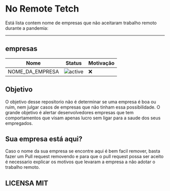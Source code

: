 # No Remote Tetch

Está lista contem nome de empresas que não aceitaram trabalho remoto durante a pandemia:

-------------------

## empresas
Nome | Status | Motivação 
---- | ---- | ----
NOME_DA_EMPRESA|![active](https://img.shields.io/badge/status-active-green.svg?style=flat-square)|:x:

## Objetivo

O objetivo desse repositorio não é determinar se uma empresa é boa ou ruim, nem julgar casos de empresas que não tinham essa possibilidade. O grande objetivo é alertar desenvolvedores empresas que tem comportamentos que visam apenas lucro sem ligar para a saude dos seus empregados.

## Sua empresa está aqui?

Caso o nome da sua empresa se encontre aqui é bem facil remover, basta fazer um Pull request removendo e para que o pull request possa ser aceito é necessario explicar os motivos que levaram a empresa a não adotar o trabalho remoto.

## LICENSA MIT
